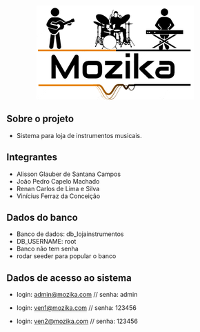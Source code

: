 <p align="center"><img src="public/argon/img/brand/mozika.png"></p>


## Sobre o projeto

 - Sistema para loja de instrumentos musicais.

## Integrantes
- Alisson Glauber de Santana Campos
- João Pedro Capelo Machado
- Renan Carlos de Lima e Silva
- Vinícius Ferraz da Conceição

## Dados do banco
- Banco de dados: db_lojainstrumentos
- DB_USERNAME: root
- Banco não tem senha
- rodar seeder para popular o banco


## Dados de acesso ao sistema
- login: admin@mozika.com // senha: admin

- login: ven1@mozika.com // senha: 123456

- login: ven2@mozika.com // senha: 123456

